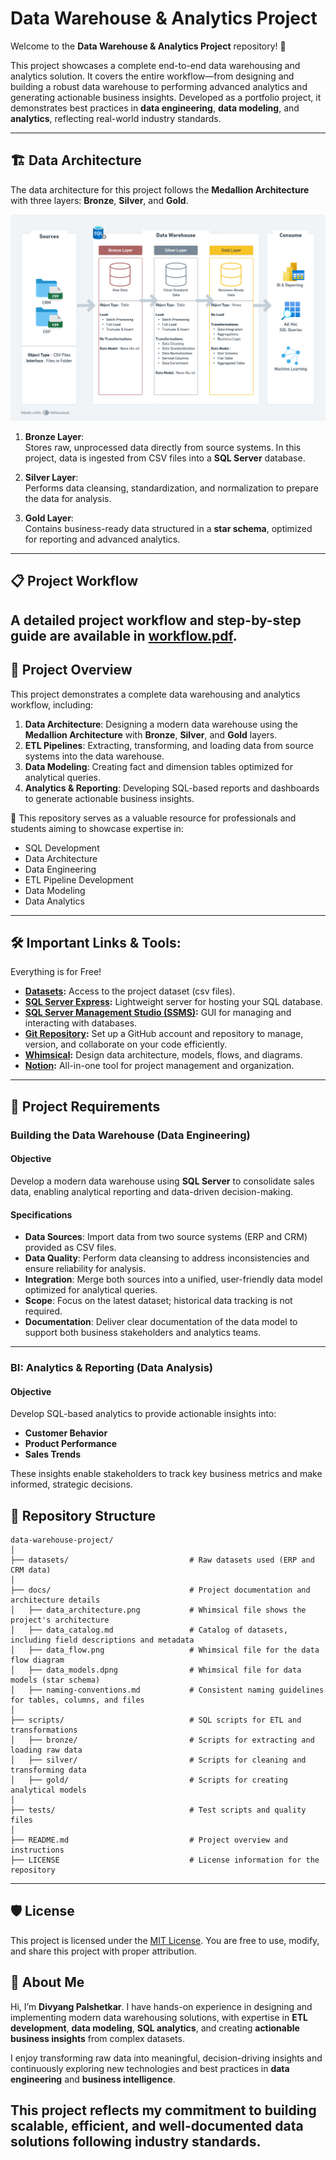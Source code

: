 
# Data Warehouse & Analytics Project

Welcome to the **Data Warehouse & Analytics Project** repository! 🚀  

This project showcases a complete end-to-end data warehousing and analytics solution. It covers the entire workflow—from designing and building a robust data warehouse to performing advanced analytics and generating actionable business insights. 
Developed as a portfolio project, it demonstrates best practices in **data engineering**, **data modeling**, and **analytics**, reflecting real-world industry standards.

---
## 🏗️ Data Architecture

The data architecture for this project follows the **Medallion Architecture** with three layers: **Bronze**, **Silver**, and **Gold**.  

![Data Architecture](docs/data_architecture.png)

1. **Bronze Layer**:  
   Stores raw, unprocessed data directly from source systems. In this project, data is ingested from CSV files into a **SQL Server** database.

2. **Silver Layer**:  
   Performs data cleansing, standardization, and normalization to prepare the data for analysis.

3. **Gold Layer**:  
   Contains business-ready data structured in a **star schema**, optimized for reporting and advanced analytics.

---
## 📋 Project Workflow
A detailed project workflow and step-by-step guide are available in [workflow.pdf](docs/workflow.pdf).
---
## 📖 Project Overview

This project demonstrates a complete data warehousing and analytics workflow, including:

1. **Data Architecture**: Designing a modern data warehouse using the **Medallion Architecture** with **Bronze**, **Silver**, and **Gold** layers.
2. **ETL Pipelines**: Extracting, transforming, and loading data from source systems into the data warehouse.
3. **Data Modeling**: Creating fact and dimension tables optimized for analytical queries.
4. **Analytics & Reporting**: Developing SQL-based reports and dashboards to generate actionable business insights.

🎯 This repository serves as a valuable resource for professionals and students aiming to showcase expertise in:

- SQL Development  
- Data Architecture  
- Data Engineering  
- ETL Pipeline Development  
- Data Modeling  
- Data Analytics  

---
## 🛠️ Important Links & Tools:

Everything is for Free!
- **[Datasets](datasets/):** Access to the project dataset (csv files).
- **[SQL Server Express](https://www.microsoft.com/en-us/sql-server/sql-server-downloads):** Lightweight server for hosting your SQL database.
- **[SQL Server Management Studio (SSMS)](https://learn.microsoft.com/en-us/sql/ssms/download-sql-server-management-studio-ssms?view=sql-server-ver16):** GUI for managing and interacting with databases.
- **[Git Repository](https://github.com/):** Set up a GitHub account and repository to manage, version, and collaborate on your code efficiently.
- **[Whimsical](https://whimsical.com/):** Design data architecture, models, flows, and diagrams.
- **[Notion](https://www.notion.com/):** All-in-one tool for project management and organization.

---

## 🚀 Project Requirements

### Building the Data Warehouse (Data Engineering)

#### Objective
Develop a modern data warehouse using **SQL Server** to consolidate sales data, enabling analytical reporting and data-driven decision-making.

#### Specifications
- **Data Sources**: Import data from two source systems (ERP and CRM) provided as CSV files.  
- **Data Quality**: Perform data cleansing to address inconsistencies and ensure reliability for analysis.  
- **Integration**: Merge both sources into a unified, user-friendly data model optimized for analytical queries.  
- **Scope**: Focus on the latest dataset; historical data tracking is not required.  
- **Documentation**: Deliver clear documentation of the data model to support both business stakeholders and analytics teams.

---

### BI: Analytics & Reporting (Data Analysis)

#### Objective
Develop SQL-based analytics to provide actionable insights into:

- **Customer Behavior**  
- **Product Performance**  
- **Sales Trends**  

These insights enable stakeholders to track key business metrics and make informed, strategic decisions.

## 📂 Repository Structure
```
data-warehouse-project/
│
├── datasets/                           # Raw datasets used (ERP and CRM data)
│
├── docs/                               # Project documentation and architecture details
│   ├── data_architecture.png           # Whimsical file shows the project's architecture
│   ├── data_catalog.md                 # Catalog of datasets, including field descriptions and metadata
│   ├── data_flow.png                   # Whimsical file for the data flow diagram
│   ├── data_models.dpng                # Whimsical file for data models (star schema)
│   ├── naming-conventions.md           # Consistent naming guidelines for tables, columns, and files
│
├── scripts/                            # SQL scripts for ETL and transformations
│   ├── bronze/                         # Scripts for extracting and loading raw data
│   ├── silver/                         # Scripts for cleaning and transforming data
│   ├── gold/                           # Scripts for creating analytical models
│
├── tests/                              # Test scripts and quality files
│
├── README.md                           # Project overview and instructions
├── LICENSE                             # License information for the repository

```
---


## 🛡️ License

This project is licensed under the [MIT License](LICENSE). You are free to use, modify, and share this project with proper attribution.

## 👤 About Me

Hi, I’m **Divyang Palshetkar**. I have hands-on experience in designing and implementing modern data warehousing solutions, with expertise in **ETL development**, **data modeling**, **SQL analytics**, and creating **actionable business insights** from complex datasets.  

I enjoy transforming raw data into meaningful, decision-driving insights and continuously exploring new technologies and best practices in **data engineering** and **business intelligence**.  

This project reflects my commitment to building scalable, efficient, and well-documented data solutions following industry standards.
---
